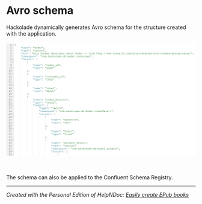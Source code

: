 # Avro schema

Hackolade dynamically generates Avro schema for the structure created with the application.

![Image](<lib/Avro%20forward-engineering.png>)

&nbsp;

The schema can also be applied to the Confluent Schema Registry.


***
_Created with the Personal Edition of HelpNDoc: [Easily create EPub books](<https://www.helpndoc.com/feature-tour>)_

